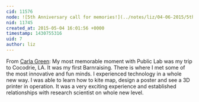 ```yaml
---
cid: 11576
node: ![5th Anniversary call for memories!](../notes/liz/04-06-2015/5th-anniversary-call-for-memories)
nid: 11745
created_at: 2015-05-04 16:01:56 +0000
timestamp: 1430755316
uid: 7
author: liz
---
```


From [Carla Green](/profile/thegreencommunitygarden): My most memorable moment with Public Lab was my trip to Cocodrie, LA.  It was my first Barnraising.  There is where I met some of the most innovative and fun minds.  I experienced technology in a whole new way.   I was able to learn how to kite map, design a poster and see a 3D printer in operation.  It was a very exciting experience and established relationships with research scientist on whole new level.